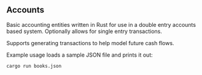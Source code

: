 ## Accounts

Basic accounting entities written in Rust for use in a double entry accounts based system. Optionally allows for single entry transactions.

Supports generating transactions to help model future cash flows.

Example usage loads a sample JSON file and prints it out:
```bash
cargo run books.json
```
